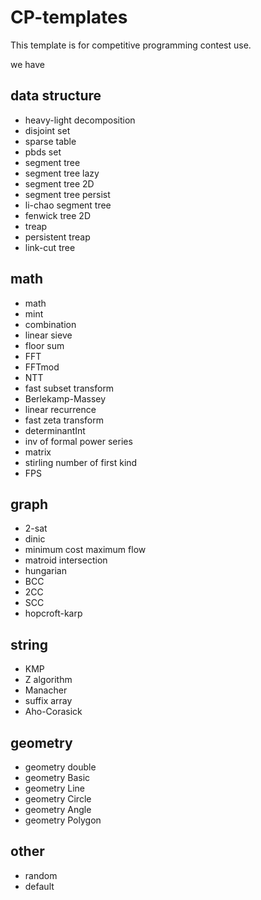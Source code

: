 # CP-templates

This template is for competitive programming contest use.

we have

## data structure

- heavy-light decomposition
- disjoint set
- sparse table
- pbds set
- segment tree
- segment tree lazy
- segment tree 2D
- segment tree persist
- li-chao segment tree
- fenwick tree 2D
- treap
- persistent treap
- link-cut tree

## math

- math
- mint
- combination
- linear sieve
- floor sum
- FFT
- FFTmod
- NTT
- fast subset transform
- Berlekamp-Massey
- linear recurrence
- fast zeta transform
- determinantInt
- inv of formal power series
- matrix
- stirling number of first kind
- FPS

## graph

- 2-sat
- dinic
- minimum cost maximum flow
- matroid intersection
- hungarian
- BCC
- 2CC
- SCC
- hopcroft-karp

## string

- KMP
- Z algorithm
- Manacher
- suffix array
- Aho-Corasick

## geometry

- geometry double
- geometry Basic
- geometry Line
- geometry Circle
- geometry Angle
- geometry Polygon

## other

- random
- default
